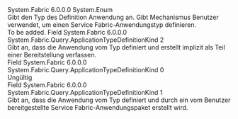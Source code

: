 <Type Name="ApplicationTypeDefinitionKind" FullName="System.Fabric.Query.ApplicationTypeDefinitionKind">
  <TypeSignature Language="C#" Value="public enum ApplicationTypeDefinitionKind" />
  <TypeSignature Language="ILAsm" Value=".class public auto ansi sealed ApplicationTypeDefinitionKind extends System.Enum" />
  <TypeSignature Language="DocId" Value="T:System.Fabric.Query.ApplicationTypeDefinitionKind" />
  <TypeSignature Language="VB.NET" Value="Public Enum ApplicationTypeDefinitionKind" />
  <TypeSignature Language="F#" Value="type ApplicationTypeDefinitionKind = " />
  <AssemblyInfo>
    <AssemblyName>System.Fabric</AssemblyName>
    <AssemblyVersion>6.0.0.0</AssemblyVersion>
  </AssemblyInfo>
  <Base>
    <BaseTypeName>System.Enum</BaseTypeName>
  </Base>
  <Docs>
    <summary>
      <para>Gibt den Typ des Definition Anwendung an.</para>
      <para>Gibt Mechanismus Benutzer verwendet, um einen Service Fabric-Anwendungstyp definieren.</para>
    </summary>
    <remarks>To be added.</remarks>
  </Docs>
  <Members>
    <Member MemberName="Compose">
      <MemberSignature Language="C#" Value="Compose" />
      <MemberSignature Language="ILAsm" Value=".field public static literal valuetype System.Fabric.Query.ApplicationTypeDefinitionKind Compose = int32(2)" />
      <MemberSignature Language="DocId" Value="F:System.Fabric.Query.ApplicationTypeDefinitionKind.Compose" />
      <MemberSignature Language="VB.NET" Value="Compose" />
      <MemberSignature Language="F#" Value="Compose = 2" Usage="System.Fabric.Query.ApplicationTypeDefinitionKind.Compose" />
      <MemberType>Field</MemberType>
      <AssemblyInfo>
        <AssemblyName>System.Fabric</AssemblyName>
        <AssemblyVersion>6.0.0.0</AssemblyVersion>
      </AssemblyInfo>
      <ReturnValue>
        <ReturnType>System.Fabric.Query.ApplicationTypeDefinitionKind</ReturnType>
      </ReturnValue>
      <MemberValue>2</MemberValue>
      <Docs>
        <summary>
          <para>Gibt an, dass die Anwendung vom Typ definiert und erstellt implizit als Teil einer Bereitstellung verfassen.</para>
        </summary>
      </Docs>
    </Member>
    <Member MemberName="Invalid">
      <MemberSignature Language="C#" Value="Invalid" />
      <MemberSignature Language="ILAsm" Value=".field public static literal valuetype System.Fabric.Query.ApplicationTypeDefinitionKind Invalid = int32(0)" />
      <MemberSignature Language="DocId" Value="F:System.Fabric.Query.ApplicationTypeDefinitionKind.Invalid" />
      <MemberSignature Language="VB.NET" Value="Invalid" />
      <MemberSignature Language="F#" Value="Invalid = 0" Usage="System.Fabric.Query.ApplicationTypeDefinitionKind.Invalid" />
      <MemberType>Field</MemberType>
      <AssemblyInfo>
        <AssemblyName>System.Fabric</AssemblyName>
        <AssemblyVersion>6.0.0.0</AssemblyVersion>
      </AssemblyInfo>
      <ReturnValue>
        <ReturnType>System.Fabric.Query.ApplicationTypeDefinitionKind</ReturnType>
      </ReturnValue>
      <MemberValue>0</MemberValue>
      <Docs>
        <summary>
          <para>Ungültig</para>
        </summary>
      </Docs>
    </Member>
    <Member MemberName="ServiceFabricApplicationPackage">
      <MemberSignature Language="C#" Value="ServiceFabricApplicationPackage" />
      <MemberSignature Language="ILAsm" Value=".field public static literal valuetype System.Fabric.Query.ApplicationTypeDefinitionKind ServiceFabricApplicationPackage = int32(1)" />
      <MemberSignature Language="DocId" Value="F:System.Fabric.Query.ApplicationTypeDefinitionKind.ServiceFabricApplicationPackage" />
      <MemberSignature Language="VB.NET" Value="ServiceFabricApplicationPackage" />
      <MemberSignature Language="F#" Value="ServiceFabricApplicationPackage = 1" Usage="System.Fabric.Query.ApplicationTypeDefinitionKind.ServiceFabricApplicationPackage" />
      <MemberType>Field</MemberType>
      <AssemblyInfo>
        <AssemblyName>System.Fabric</AssemblyName>
        <AssemblyVersion>6.0.0.0</AssemblyVersion>
      </AssemblyInfo>
      <ReturnValue>
        <ReturnType>System.Fabric.Query.ApplicationTypeDefinitionKind</ReturnType>
      </ReturnValue>
      <MemberValue>1</MemberValue>
      <Docs>
        <summary>
          <para>Gibt an, dass die Anwendung vom Typ definiert und durch ein vom Benutzer bereitgestellte Service Fabric-Anwendungspaket erstellt wird.</para>
        </summary>
      </Docs>
    </Member>
  </Members>
</Type>